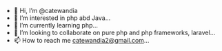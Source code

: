 - 👋 Hi, I’m @catewandia
- 👀 I’m interested in php abd Java...
- 🌱 I’m currently learning php...
- 💞️ I’m looking to collaborate on pure php and php frameworks, laravel...
- 📫 How to reach me catewandia2@gmail.com...

<!---
catewandia/catewandia is a ✨ special ✨ repository because its `README.md` (this file) appears on your GitHub profile.
You can click the Preview link to take a look at your changes.
--->
